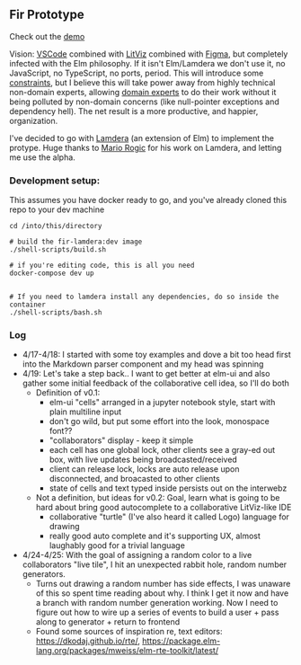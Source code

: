 ## Fir Prototype

Check out the [demo](https://fir-lamdera.lamdera.app/)

Vision: [VSCode](https://code.visualstudio.com/) combined with [LitViz](https://github.com/gicentre/litvis) combined with [Figma](https://www.figma.com/), but completely infected with the Elm
philosophy. If it isn't Elm/Lamdera we don't use it, no JavaScript, no TypeScript, no ports, period. This will introduce some [constraints](https://dashboard.lamdera.app/shouldnt-use), but I believe this will take power away from highly technical non-domain experts, allowing [domain experts](https://www.youtube.com/watch?v=PLFl95c-IiU&t=2115s) to do their work without it being polluted by non-domain concerns (like null-pointer exceptions and dependency hell). The net result is a more productive, and happier, organization.

I've decided to go with [Lamdera](https://dashboard.lamdera.app/features) (an extension of Elm) to implement the protype. Huge thanks to [Mario Rogic](https://github.com/supermario) for his work on Lamdera, and letting me use the alpha.


### Development setup:

This assumes you have docker ready to go, and you've already cloned this repo to your dev machine

```
cd /into/this/directory

# build the fir-lamdera:dev image
./shell-scripts/build.sh

# if you're editing code, this is all you need
docker-compose dev up


# If you need to lamdera install any dependencies, do so inside the container
./shell-scripts/bash.sh
```

### Log

 * 4/17-4/18: I started with some toy examples and dove a bit too head first into the Markdown parser component and my head was spinning
 * 4/19: Let's take a step back..
   I want to get better at elm-ui and also gather some initial feedback of the collaborative cell idea, so I'll do both
    * Definition of v0.1:
       * elm-ui "cells" arranged in a jupyter notebook style, start with plain multiline input
       * don't go wild, but put some effort into the look, monospace font??
       * "collaborators" display - keep it simple
       * each cell has one global lock, other clients see a gray-ed out box, with live updates being broadcasted/received
       * client can release lock, locks are auto release upon disconnected, and broacasted to other clients
       * state of cells and text typed inside persists out on the interwebz
   * Not a definition, but ideas for v0.2: Goal, learn what is going to be hard about bring good autocomplete to a collaborative LitViz-like IDE
       * collaborative "turtle" (I've also heard it called Logo) language for drawing
       * really good auto complete and it's supporting UX, almost laughably good for a trivial language
 * 4/24-4/25: With the goal of assigning a random color to a live collaborators "live tile", I hit an unexpected rabbit hole, random number generators.
   * Turns out drawing a random number has side effects, I was unaware of this so spent time reading about why. I think I get it now and have a branch with
     random number generation working. Now I need to figure out how to wire up a series of events to build a user + pass along to generator + return to frontend
   * Found some sources of inspiration re, text editors: https://dkodaj.github.io/rte/, https://package.elm-lang.org/packages/mweiss/elm-rte-toolkit/latest/
